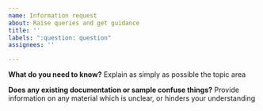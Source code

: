 ```yaml
---
name: Information request
about: Raise queries and get guidance
title: ''
labels: ":question: question"
assignees: ''

---
```


**What do you need to know?**
Explain as simply as possible the topic area

**Does any existing documentation or sample confuse things?**
Provide information on any material which is unclear, or hinders your understanding
